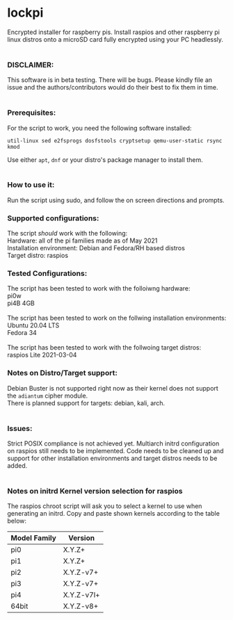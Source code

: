 # lockpi
Encrypted installer for raspberry pis. Install raspios and other raspberry pi linux distros onto a microSD card fully encrypted using your PC headlessly.<br/><br/>

### DISCLAIMER:
This software is in beta testing. There will be bugs. Please kindly file an issue and the authors/contributors would do their best to fix them in time.<br/><br/>

### Prerequisites:
For the script to work, you need the following software installed:<br/>
```
util-linux sed e2fsprogs dosfstools cryptsetup qemu-user-static rsync kmod
```
Use either `apt`, `dnf` or your distro's package manager to install them. <br/><br/>

### How to use it:
Run the script using sudo, and follow the on screen directions and prompts.

### Supported configurations:
The script *should* work with the following:<br/>
Hardware: all of the pi families made as of May 2021<br/>
Installation environment: Debian and Fedora/RH based distros<br/>
Target distro: raspios<br/>


### Tested Configurations:
The script has been tested to work with the folloiwng hardware:<br/>
pi0w<br/>
pi4B 4GB<br/>
<br/>
The script has been tested to work on the follwing installation environments:<br/>
Ubuntu 20.04 LTS<br/>
Fedora 34<br/>
<br/>
The script has been tested to work with the follwoing target distros:<br/>
raspios Lite 2021-03-04<br/>



### Notes on Distro/Target support:
Debian Buster is not supported right now as their kernel does not support the `adiantum` cipher module.<br/>
There is planned support for targets: debian, kali, arch.<br/><br/>

### Issues:
Strict POSIX compliance is not achieved yet. Multiarch initrd configuration on raspios still needs to be implemented. Code needs to be cleaned up and support for other installation environments and target distros needs to be added. <br/><br/>

### Notes on initrd Kernel version selection for raspios
The raspios chroot script will ask you to select a kernel to use when generating an initrd. Copy and paste shown kernels according to the table below:<br/>

|Model Family|Version|
---|---
|pi0|X.Y.Z+|
|pi1|X.Y.Z+|
|pi2|X.Y.Z-v7+|
|pi3|X.Y.Z-v7+|
|pi4|X.Y.Z-v7l+|
|64bit|X.Y.Z-v8+|
